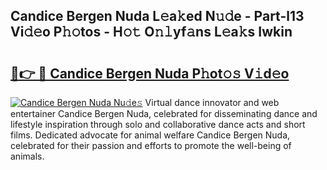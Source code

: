 ## Candice Bergen Nuda L𝚎a𝚔ed N𝚞𝚍e - Part-l13 Vi𝚍𝚎o P𝚑𝚘tos - H𝚘𝚝 O𝚗𝚕yf𝚊ns L𝚎a𝚔s Iwkin

# <h2><a href="http://kf0xgq.oniu.top/?m=Candice+Bergen+Nuda">🔗👉 🔴 Candice Bergen Nuda P𝚑ot𝚘𝚜 V𝚒d𝚎o</a></h2>

[![Candice Bergen Nuda Nu𝚍e𝚜](https://i.imgur.com/0qMVB7G.gif)](http://kf0xgq.oniu.top/?m=Candice+Bergen+Nuda)
Virtual dance innovator and web entertainer Candice Bergen Nuda, celebrated for disseminating dance and lifestyle inspiration through solo and collaborative dance acts and short films. Dedicated advocate for animal welfare Candice Bergen Nuda, celebrated for their passion and efforts to promote the well-being of animals.  
